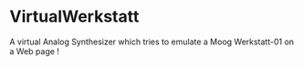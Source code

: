 # VirtualWerkstatt
A virtual Analog Synthesizer which tries to emulate a Moog Werkstatt-01 on a Web page !
